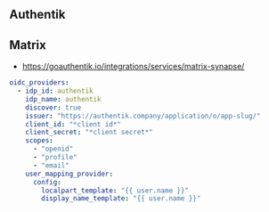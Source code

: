 ## Authentik

## Matrix
- https://goauthentik.io/integrations/services/matrix-synapse/

```yaml
oidc_providers:
  - idp_id: authentik
    idp_name: authentik
    discover: true
    issuer: "https://authentik.company/application/o/app-slug/"
    client_id: "*client id*"
    client_secret: "*client secret*"
    scopes:
      - "openid"
      - "profile"
      - "email"
    user_mapping_provider:
      config:
        localpart_template: "{{ user.name }}"
        display_name_template: "{{ user.name }}"
```